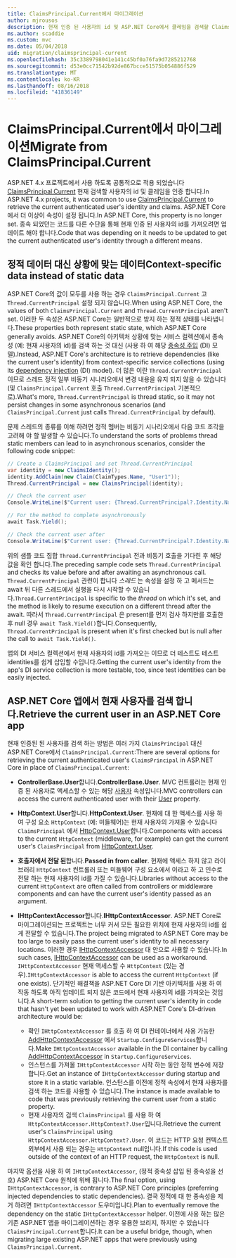 ```yaml
---
title: ClaimsPrincipal.Current에서 마이그레이션
author: mjrousos
description: 현재 인증 된 사용자의 id 및 ASP.NET Core에서 클레임을 검색할 ClaimsPrincipal.Current에서 마이그레이션하는 방법에 알아봅니다.
ms.author: scaddie
ms.custom: mvc
ms.date: 05/04/2018
uid: migration/claimsprincipal-current
ms.openlocfilehash: 35c3389798041e141c45bf0a76fa9d7285212768
ms.sourcegitcommit: d53e0cc71542b92de867bcce51575b054886f529
ms.translationtype: MT
ms.contentlocale: ko-KR
ms.lasthandoff: 08/16/2018
ms.locfileid: "41836149"
---
```

# <a name="migrate-from-claimsprincipalcurrent"></a><span data-ttu-id="f6265-103">ClaimsPrincipal.Current에서 마이그레이션</span><span class="sxs-lookup"><span data-stu-id="f6265-103">Migrate from ClaimsPrincipal.Current</span></span>

<span data-ttu-id="f6265-104">ASP.NET 4.x 프로젝트에서 사용 하도록 공통적으로 적용 되었습니다 [ClaimsPrincipal.Current](/dotnet/api/system.security.claims.claimsprincipal.current) 현재 검색할 사용자의 id 및 클레임을 인증 합니다.</span><span class="sxs-lookup"><span data-stu-id="f6265-104">In ASP.NET 4.x projects, it was common to use [ClaimsPrincipal.Current](/dotnet/api/system.security.claims.claimsprincipal.current) to retrieve the current authenticated user's identity and claims.</span></span> <span data-ttu-id="f6265-105">ASP.NET Core에서 더 이상이 속성이 설정 됩니다.</span><span class="sxs-lookup"><span data-stu-id="f6265-105">In ASP.NET Core, this property is no longer set.</span></span> <span data-ttu-id="f6265-106">종속 되었던는 코드를 다른 수단을 통해 현재 인증 된 사용자의 id를 가져오려면 업데이트 해야 합니다.</span><span class="sxs-lookup"><span data-stu-id="f6265-106">Code that was depending on it needs to be updated to get the current authenticated user's identity through a different means.</span></span>

## <a name="context-specific-data-instead-of-static-data"></a><span data-ttu-id="f6265-107">정적 데이터 대신 상황에 맞는 데이터</span><span class="sxs-lookup"><span data-stu-id="f6265-107">Context-specific data instead of static data</span></span>

<span data-ttu-id="f6265-108">ASP.NET Core의 값이 모두를 사용 하는 경우 `ClaimsPrincipal.Current` 고 `Thread.CurrentPrincipal` 설정 되지 않습니다.</span><span class="sxs-lookup"><span data-stu-id="f6265-108">When using ASP.NET Core, the values of both `ClaimsPrincipal.Current` and `Thread.CurrentPrincipal` aren't set.</span></span> <span data-ttu-id="f6265-109">이러한 두 속성은 ASP.NET Core는 일반적으로 방지 하는 정적 상태를 나타냅니다.</span><span class="sxs-lookup"><span data-stu-id="f6265-109">These properties both represent static state, which ASP.NET Core generally avoids.</span></span> <span data-ttu-id="f6265-110">ASP.NET Core의 아키텍처 상황에 맞는 서비스 컬렉션에서 종속성 (예: 현재 사용자의 id)를 검색 하는 것 대신 (사용 하 여 해당 [종속성 주입](xref:fundamentals/dependency-injection) (DI) 모델).</span><span class="sxs-lookup"><span data-stu-id="f6265-110">Instead, ASP.NET Core's architecture is to retrieve dependencies (like the current user's identity) from context-specific service collections (using its [dependency injection](xref:fundamentals/dependency-injection) (DI) model).</span></span> <span data-ttu-id="f6265-111">더 많은 이란 `Thread.CurrentPrincipal` 이므로 스레드 정적 일부 비동기 시나리오에서 변경 내용을 유지 되지 않을 수 있습니다 (및 `ClaimsPrincipal.Current` 호출 `Thread.CurrentPrincipal` 기본적으로).</span><span class="sxs-lookup"><span data-stu-id="f6265-111">What's more, `Thread.CurrentPrincipal` is thread static, so it may not persist changes in some asynchronous scenarios (and `ClaimsPrincipal.Current` just calls `Thread.CurrentPrincipal` by default).</span></span>

<span data-ttu-id="f6265-112">문제 스레드의 종류를 이해 하려면 정적 멤버는 비동기 시나리오에서 다음 코드 조각을 고려해 야 할 발생할 수 있습니다.</span><span class="sxs-lookup"><span data-stu-id="f6265-112">To understand the sorts of problems thread static members can lead to in asynchronous scenarios, consider the following code snippet:</span></span>

```csharp
// Create a ClaimsPrincipal and set Thread.CurrentPrincipal
var identity = new ClaimsIdentity();
identity.AddClaim(new Claim(ClaimTypes.Name, "User1"));
Thread.CurrentPrincipal = new ClaimsPrincipal(identity);

// Check the current user
Console.WriteLine($"Current user: {Thread.CurrentPrincipal?.Identity.Name}");

// For the method to complete asynchronously
await Task.Yield();

// Check the current user after
Console.WriteLine($"Current user: {Thread.CurrentPrincipal?.Identity.Name}");
```

<span data-ttu-id="f6265-113">위의 샘플 코드 집합 `Thread.CurrentPrincipal` 전과 비동기 호출을 기다린 후 해당 값을 확인 합니다.</span><span class="sxs-lookup"><span data-stu-id="f6265-113">The preceding sample code sets `Thread.CurrentPrincipal` and checks its value before and after awaiting an asynchronous call.</span></span> <span data-ttu-id="f6265-114">`Thread.CurrentPrincipal` 관련이 합니다 *스레드* 는 속성을 설정 하 고 메서드는 await 뒤 다른 스레드에서 실행을 다시 시작할 수 있습니다.</span><span class="sxs-lookup"><span data-stu-id="f6265-114">`Thread.CurrentPrincipal` is specific to the *thread* on which it's set, and the method is likely to resume execution on a different thread after the await.</span></span> <span data-ttu-id="f6265-115">따라서 `Thread.CurrentPrincipal` 은 present를 먼저 검사 하지만를 호출한 후 null 경우 `await Task.Yield()`합니다.</span><span class="sxs-lookup"><span data-stu-id="f6265-115">Consequently, `Thread.CurrentPrincipal` is present when it's first checked but is null after the call to `await Task.Yield()`.</span></span>

<span data-ttu-id="f6265-116">앱의 DI 서비스 컬렉션에서 현재 사용자의 id를 가져오는 이므로 더 테스트도 테스트 identities를 쉽게 삽입할 수입니다.</span><span class="sxs-lookup"><span data-stu-id="f6265-116">Getting the current user's identity from the app's DI service collection is more testable, too, since test identities can be easily injected.</span></span>

## <a name="retrieve-the-current-user-in-an-aspnet-core-app"></a><span data-ttu-id="f6265-117">ASP.NET Core 앱에서 현재 사용자를 검색 합니다.</span><span class="sxs-lookup"><span data-stu-id="f6265-117">Retrieve the current user in an ASP.NET Core app</span></span>

<span data-ttu-id="f6265-118">현재 인증된 된 사용자를 검색 하는 방법은 여러 가지 `ClaimsPrincipal` 대신 ASP.NET Core에서 `ClaimsPrincipal.Current`:</span><span class="sxs-lookup"><span data-stu-id="f6265-118">There are several options for retrieving the current authenticated user's `ClaimsPrincipal` in ASP.NET Core in place of `ClaimsPrincipal.Current`:</span></span>

* <span data-ttu-id="f6265-119">**ControllerBase.User**합니다.</span><span class="sxs-lookup"><span data-stu-id="f6265-119">**ControllerBase.User**.</span></span> <span data-ttu-id="f6265-120">MVC 컨트롤러는 현재 인증 된 사용자로 액세스할 수 있는 해당 [사용자](/dotnet/api/microsoft.aspnetcore.mvc.controllerbase.user) 속성입니다.</span><span class="sxs-lookup"><span data-stu-id="f6265-120">MVC controllers can access the current authenticated user with their [User](/dotnet/api/microsoft.aspnetcore.mvc.controllerbase.user) property.</span></span>
* <span data-ttu-id="f6265-121">**HttpContext.User**합니다.</span><span class="sxs-lookup"><span data-stu-id="f6265-121">**HttpContext.User**.</span></span> <span data-ttu-id="f6265-122">현재에 대 한 액세스를 사용 하 여 구성 요소 `HttpContext` (예: 미들웨어)는 현재 사용자의 가져올 수 있습니다 `ClaimsPrincipal` 에서 [HttpContext.User](/dotnet/api/microsoft.aspnetcore.http.httpcontext.user)합니다.</span><span class="sxs-lookup"><span data-stu-id="f6265-122">Components with access to the current `HttpContext` (middleware, for example) can get the current user's `ClaimsPrincipal` from [HttpContext.User](/dotnet/api/microsoft.aspnetcore.http.httpcontext.user).</span></span>
* <span data-ttu-id="f6265-123">**호출자에서 전달 된**합니다.</span><span class="sxs-lookup"><span data-stu-id="f6265-123">**Passed in from caller**.</span></span> <span data-ttu-id="f6265-124">현재에 액세스 하지 않고 라이브러리 `HttpContext` 컨트롤러 또는 미들웨어 구성 요소에서 이라고 하 고 인수로 전달 하는 현재 사용자의 id를 가질 수 있습니다.</span><span class="sxs-lookup"><span data-stu-id="f6265-124">Libraries without access to the current `HttpContext` are often called from controllers or middleware components and can have the current user's identity passed as an argument.</span></span>
* <span data-ttu-id="f6265-125">**IHttpContextAccessor**합니다.</span><span class="sxs-lookup"><span data-stu-id="f6265-125">**IHttpContextAccessor**.</span></span> <span data-ttu-id="f6265-126">ASP.NET Core로 마이그레이션되는 프로젝트는 너무 커서 모든 필요한 위치에 현재 사용자의 id를 쉽게 전달할 수 있습니다.</span><span class="sxs-lookup"><span data-stu-id="f6265-126">The project being migrated to ASP.NET Core may be too large to easily pass the current user's identity to all necessary locations.</span></span> <span data-ttu-id="f6265-127">이러한 경우 [IHttpContextAccessor](/dotnet/api/microsoft.aspnetcore.http.ihttpcontextaccessor) 대 안으로 사용할 수 있습니다.</span><span class="sxs-lookup"><span data-stu-id="f6265-127">In such cases, [IHttpContextAccessor](/dotnet/api/microsoft.aspnetcore.http.ihttpcontextaccessor) can be used as a workaround.</span></span> <span data-ttu-id="f6265-128">`IHttpContextAccessor` 현재 액세스할 수 `HttpContext` (있는 경우).</span><span class="sxs-lookup"><span data-stu-id="f6265-128">`IHttpContextAccessor` is able to access the current `HttpContext` (if one exists).</span></span> <span data-ttu-id="f6265-129">단기적인 해결책을 ASP.NET Core DI 기반 아키텍처를 사용 하 여 작동 하도록 아직 업데이트 되지 않은 코드에서 현재 사용자의 id를 가져오는 것입니다.</span><span class="sxs-lookup"><span data-stu-id="f6265-129">A short-term solution to getting the current user's identity in code that hasn't yet been updated to work with ASP.NET Core's DI-driven architecture would be:</span></span>

  * <span data-ttu-id="f6265-130">확인 `IHttpContextAccessor` 를 호출 하 여 DI 컨테이너에서 사용 가능한 [AddHttpContextAccessor](https://github.com/aspnet/Hosting/issues/793) 에서 `Startup.ConfigureServices`합니다.</span><span class="sxs-lookup"><span data-stu-id="f6265-130">Make `IHttpContextAccessor` available in the DI container by calling [AddHttpContextAccessor](https://github.com/aspnet/Hosting/issues/793) in `Startup.ConfigureServices`.</span></span>
  * <span data-ttu-id="f6265-131">인스턴스를 가져올 `IHttpContextAccessor` 시작 하는 동안 정적 변수에 저장 합니다.</span><span class="sxs-lookup"><span data-stu-id="f6265-131">Get an instance of `IHttpContextAccessor` during startup and store it in a static variable.</span></span> <span data-ttu-id="f6265-132">인스턴스를 이전에 정적 속성에서 현재 사용자를 검색 하는 코드를 사용할 수 있습니다.</span><span class="sxs-lookup"><span data-stu-id="f6265-132">The instance is made available to code that was previously retrieving the current user from a static property.</span></span>
  * <span data-ttu-id="f6265-133">현재 사용자의 검색 `ClaimsPrincipal` 를 사용 하 여 `HttpContextAccessor.HttpContext?.User`입니다.</span><span class="sxs-lookup"><span data-stu-id="f6265-133">Retrieve the current user's `ClaimsPrincipal` using `HttpContextAccessor.HttpContext?.User`.</span></span> <span data-ttu-id="f6265-134">이 코드는 HTTP 요청 컨텍스트 외부에서 사용 되는 경우는 `HttpContext` null입니다.</span><span class="sxs-lookup"><span data-stu-id="f6265-134">If this code is used outside of the context of an HTTP request, the `HttpContext` is null.</span></span>

<span data-ttu-id="f6265-135">마지막 옵션을 사용 하 여 `IHttpContextAccessor`, (정적 종속성 삽입 된 종속성을 선호) ASP.NET Core 원칙에 위배 됩니다.</span><span class="sxs-lookup"><span data-stu-id="f6265-135">The final option, using `IHttpContextAccessor`, is contrary to ASP.NET Core principles (preferring injected dependencies to static dependencies).</span></span> <span data-ttu-id="f6265-136">결국 정적에 대 한 종속성을 제거 하려면 `IHttpContextAccessor` 도우미입니다.</span><span class="sxs-lookup"><span data-stu-id="f6265-136">Plan to eventually remove the dependency on the static `IHttpContextAccessor` helper.</span></span> <span data-ttu-id="f6265-137">이전에 사용 하는 많은 기존 ASP.NET 앱을 마이그레이션하는 경우 유용한 브리지, 하지만 수 있습니다 `ClaimsPrincipal.Current`합니다.</span><span class="sxs-lookup"><span data-stu-id="f6265-137">It can be a useful bridge, though, when migrating large existing ASP.NET apps that were previously using `ClaimsPrincipal.Current`.</span></span>
